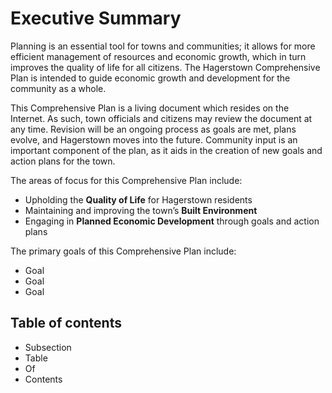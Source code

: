 # Executive Summary

Planning is an essential tool for towns and communities; it allows for more efficient management of resources and economic growth, which in turn improves the quality of life for all citizens.  The Hagerstown Comprehensive Plan is intended to guide economic growth and development for the community as a whole. 

This Comprehensive Plan is a living document which resides on the Internet.  As such, town officials and citizens may review the document at any time.  Revision will be an ongoing process as goals are met, plans evolve, and Hagerstown moves into the future.  Community input is an important component of the plan, as it aids in the creation of new goals and action plans for the town.

The areas of focus for this Comprehensive Plan include: 

- Upholding the **Quality of Life** for Hagerstown residents
- Maintaining and improving the town’s **Built Environment**
- Engaging in **Planned Economic Development** through goals and action plans


The primary goals of this Comprehensive Plan include:

- Goal
- Goal
- Goal

## Table of contents

- Subsection
- Table
- Of
- Contents
